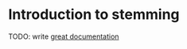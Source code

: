 # Introduction to stemming

TODO: write [great documentation](http://jacobian.org/writing/what-to-write/)
